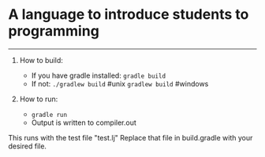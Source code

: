 # A language to introduce students to programming
---

1. How to build:
    * If you have gradle installed:
        `gradle build`
    * If not:
        `./gradlew build`   #unix
        `gradlew build`     #windows

2. How to run:
    * `gradle run`
    * Output is written to compiler.out

This runs with the test file "test.lj"
Replace that file in build.gradle with your desired file.
